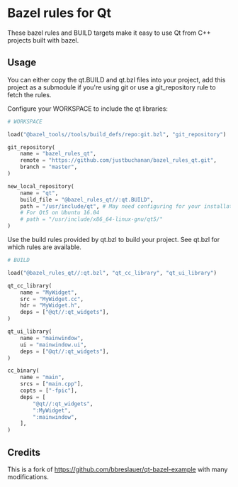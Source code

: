 # Bazel rules for Qt

These bazel rules and BUILD targets make it easy to use Qt from C++ projects built with bazel.

## Usage

You can either copy the qt.BUILD and qt.bzl files into your project, add this project as a submodule if you're using git or use a git_repository rule to fetch the rules.

Configure your WORKSPACE to include the qt libraries:

```python
# WORKSPACE

load("@bazel_tools//tools/build_defs/repo:git.bzl", "git_repository")

git_repository(
    name = "bazel_rules_qt",
    remote = "https://github.com/justbuchanan/bazel_rules_qt.git",
    branch = "master",
)

new_local_repository(
    name = "qt",
    build_file = "@bazel_rules_qt//:qt.BUILD",
    path = "/usr/include/qt", # May need configuring for your installation
    # For Qt5 on Ubuntu 16.04
    # path = "/usr/include/x86_64-linux-gnu/qt5/"
)
```

Use the build rules provided by qt.bzl to build your project. See qt.bzl for which rules are available.

```python
# BUILD

load("@bazel_rules_qt//:qt.bzl", "qt_cc_library", "qt_ui_library")

qt_cc_library(
    name = "MyWidget",
    src = "MyWidget.cc",
    hdr = "MyWidget.h",
    deps = ["@qt//:qt_widgets"],
)

qt_ui_library(
    name = "mainwindow",
    ui = "mainwindow.ui",
    deps = ["@qt//:qt_widgets"],
)

cc_binary(
    name = "main",
    srcs = ["main.cpp"],
    copts = ["-fpic"],
    deps = [
        "@qt//:qt_widgets",
        ":MyWidget",
        ":mainwindow",
    ],
)
```

## Credits

This is a fork of https://github.com/bbreslauer/qt-bazel-example with many modifications.
